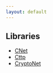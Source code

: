 ```yaml
---
layout: default
---
```


## Libraries

- [CNet](libs/CNet)
- [Cttp](libs/Cttp)
- [CryptoNet](libs/CryptoNet)
